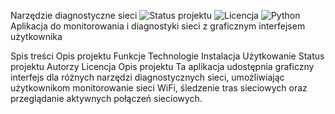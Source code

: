 Narzędzie diagnostyczne sieci
<img alt="Status projektu" src="https://img.shields.io/badge/Status-Aktywny-success">
<img alt="Licencja" src="https://img.shields.io/badge/Licencja-MIT-blue">
<img alt="Python" src="https://img.shields.io/badge/Python-3.x-blue">
Aplikacja do monitorowania i diagnostyki sieci z graficznym interfejsem użytkownika

Spis treści
Opis projektu
Funkcje
Technologie
Instalacja
Użytkowanie
Status projektu
Autorzy
Licencja
Opis projektu
Ta aplikacja udostępnia graficzny interfejs dla różnych narzędzi diagnostycznych sieci, umożliwiając użytkownikom monitorowanie sieci WiFi, śledzenie tras sieciowych oraz przeglądanie aktywnych połączeń sieciowych.
